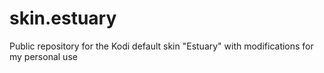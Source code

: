 # skin.estuary
Public repository for the Kodi default skin "Estuary" with modifications for my personal use
